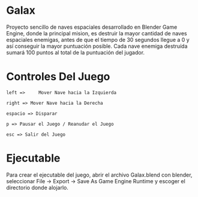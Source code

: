 # Galax
Proyecto sencillo de naves espaciales desarrollado en Blender Game Engine, donde la principal mision, es destruir la mayor cantidad de naves espaciales enemigas, antes de que el tiempo de 30 segundos llegue a 0 y así conseguir la mayor puntuación posible. Cada nave enemiga destruída sumará 100 puntos al total de la puntuación del jugador.

# Controles Del Juego
```
left =>     Mover Nave hacia la Izquierda

right => Mover Nave hacia la Derecha

espacio => Disparar

p => Pausar el Juego / Reanudar el Juego

esc => Salir del Juego
```
# Ejecutable
Para crear el ejecutable del juego, abrir el archivo Galax.blend con blender, seleccionar File -> Export -> Save As Game Engine Runtime y escoger el directorio donde alojarlo.
